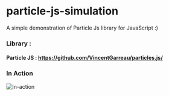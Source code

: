 # particle-js-simulation
A simple demonstration of Particle Js library for JavaScript :)

### Library :

#### Particle JS : https://github.com/VincentGarreau/particles.js/

### In Action

![in-action](https://media.giphy.com/media/1ynT3OZBHys1ly7qkA/giphy.gif)
